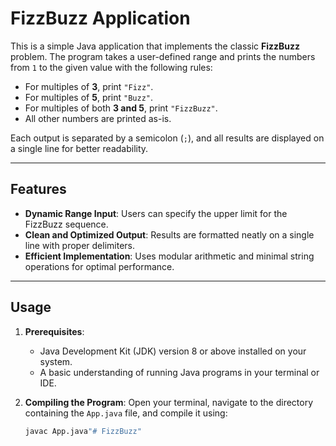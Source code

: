 # FizzBuzz Application

This is a simple Java application that implements the classic **FizzBuzz** problem. The program takes a user-defined range and prints the numbers from `1` to the given value with the following rules:

- For multiples of **3**, print `"Fizz"`.
- For multiples of **5**, print `"Buzz"`.
- For multiples of both **3 and 5**, print `"FizzBuzz"`.
- All other numbers are printed as-is.

Each output is separated by a semicolon (`;`), and all results are displayed on a single line for better readability.

---

## Features

- **Dynamic Range Input**: Users can specify the upper limit for the FizzBuzz sequence.
- **Clean and Optimized Output**: Results are formatted neatly on a single line with proper delimiters.
- **Efficient Implementation**: Uses modular arithmetic and minimal string operations for optimal performance.

---

## Usage

1. **Prerequisites**:
   - Java Development Kit (JDK) version 8 or above installed on your system.
   - A basic understanding of running Java programs in your terminal or IDE.

2. **Compiling the Program**:
   Open your terminal, navigate to the directory containing the `App.java` file, and compile it using:
   ```bash
   javac App.java"# FizzBuzz" 
